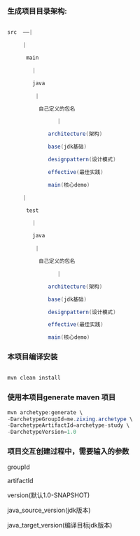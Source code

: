 ### 生成项目目录架构:

```Java

src  ——|

     |

      main

        |

        java

	     |

	      自己定义的包名

	      		|

			 architecture(架构)

			 base(jdk基础)

			 designpattern(设计模式)

			 effective(最佳实践)

			 main(核心demo)

     |

      test

      	|

        java

	     |

	      自己定义的包名

	      		|

			 architecture(架构)

			 base(jdk基础)

			 designpattern(设计模式)

			 effective(最佳实践)

			 main(核心demo)

```

### 本项目编译安装

```Java

mvn clean install

```

### 使用本项目generate maven 项目

```Java
mvn archetype:generate \ 
-DarchetypeGroupId=me.zixing.archetype \
-DarchetypeArtifactId=archetype-study \
-DarchetypeVersion=1.0

```

### 项目交互创建过程中，需要输入的参数

groupId

artifactId

version(默认1.0-SNAPSHOT)

java_source_version(jdk版本)

java_target_version(编译目标jdk版本)

